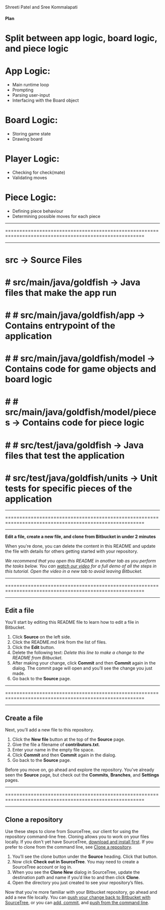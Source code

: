 Shreeti Patel and Sree Kommalapati

#### Plan ####

# Split between app logic, board logic, and piece logic

# App Logic: 
 - Main runtime loop
 - Prompting
 - Parsing user-input
 - Interfacing with the Board object

# Board Logic:
 - Storing game state
 - Drawing board

# Player Logic:
 - Checking for check(mate)
 - Validating moves
# Piece Logic:
- Defining piece behaviour
- Determining possible moves for each piece

_______________________________________________________________________________________________________
=======================================================================================================
_______________________________________________________________________________________________________

# src -> Source Files
# 
# # src/main/java/goldfish -> Java files that make the app run
#  #  
#  # # src/main/java/goldfish/app -> Contains entrypoint of the application
#  #
#  # # src/main/java/goldfish/model -> Contains code for game objects and board logic
#  #
#  # # src/main/java/goldfish/model/pieces -> Contains code for piece logic
#   
# # # src/test/java/goldfish  -> Java files that test the application
   #
   # # src/test/java/goldfish/units -> Unit tests for specific pieces of the application

_______________________________________________________________________________________________________
=======================================================================================================
_______________________________________________________________________________________________________

**Edit a file, create a new file, and clone from Bitbucket in under 2 minutes**

When you're done, you can delete the content in this README and update the file with details for others getting started with your repository.

*We recommend that you open this README in another tab as you perform the tasks below. 
You can [watch our video](https://youtu.be/0ocf7u76WSo) for a full demo of all the steps in this tutorial. 
Open the video in a new tab to avoid leaving Bitbucket.*

_______________________________________________________________________________________________________
=======================================================================================================
_______________________________________________________________________________________________________

## Edit a file

You’ll start by editing this README file to learn how to edit a file in Bitbucket.

1. Click **Source** on the left side.
2. Click the README.md link from the list of files.
3. Click the **Edit** button.
4. Delete the following text: *Delete this line to make a change to the README from Bitbucket.*
5. After making your change, click **Commit** and then **Commit** again in the dialog. The commit page will open and you’ll see the change you just made.
6. Go back to the **Source** page.

_______________________________________________________________________________________________________
=======================================================================================================
_______________________________________________________________________________________________________

## Create a file

Next, you’ll add a new file to this repository.

1. Click the **New file** button at the top of the **Source** page.
2. Give the file a filename of **contributors.txt**.
3. Enter your name in the empty file space.
4. Click **Commit** and then **Commit** again in the dialog.
5. Go back to the **Source** page.

Before you move on, go ahead and explore the repository. You've already seen the **Source** page, but check out the **Commits**, **Branches**, and **Settings** pages.

_______________________________________________________________________________________________________
=======================================================================================================
_______________________________________________________________________________________________________


## Clone a repository

Use these steps to clone from SourceTree, our client for using the repository command-line free. Cloning allows you to work on your files locally. If you don't yet have SourceTree, [download and install first](https://www.sourcetreeapp.com/). If you prefer to clone from the command line, see [Clone a repository](https://confluence.atlassian.com/x/4whODQ).

1. You’ll see the clone button under the **Source** heading. Click that button.
2. Now click **Check out in SourceTree**. You may need to create a SourceTree account or log in.
3. When you see the **Clone New** dialog in SourceTree, update the destination path and name if you’d like to and then click **Clone**.
4. Open the directory you just created to see your repository’s files.

Now that you're more familiar with your Bitbucket repository, go ahead and add a new file locally. You can [push your change back to Bitbucket with SourceTree](https://confluence.atlassian.com/x/iqyBMg), or you can [add, commit,](https://confluence.atlassian.com/x/8QhODQ) and [push from the command line](https://confluence.atlassian.com/x/NQ0zDQ).